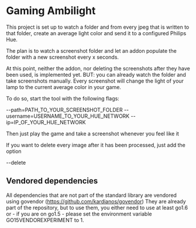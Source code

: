 Gaming Ambilight
================

This project is set up to watch a folder and from every jpeg that is written to that folder, create an average light color and send it
to a configured Philips Hue.

The plan is to watch a screenshot folder and let an addon populate the folder with a new screenshot every x seconds.

At this point, neither the addon, nor deleting the screenshots after they have been used, is implemented yet.
BUT: you can already watch the folder and take screenshots manually. Every screenshot will change the light of your lamp to the current average color in your game.

To do so, start the tool with the following flags:

--path=PATH_TO_YOUR_SCREENSHOT_FOLDER
--username=USERNAME_TO_YOUR_HUE_NETWORK
--ip=IP_OF_YOUR_HUE_NETWORK

Then just play the game and take a screenshot whenever you feel like it

If you want to delete every image after it has been processed, just add the option

--delete

Vendored dependencies
---------------------

All dependencies that are not part of the standard library are vendored using govendor (https://github.com/kardianos/govendor)
They are already part of the repository, but to use them, you either need to use at least go1.6 or - if you are on go1.5 - please set the environment variable GO15VENDOREXPERIMENT to 1.

